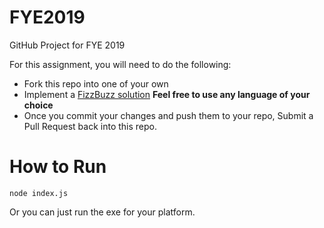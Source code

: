 # FYE2019
GitHub Project for FYE 2019

For this assignment, you will need to do the following:
- Fork this repo into one of your own
- Implement a [FizzBuzz solution](https://www.tomdalling.com/blog/software-design/fizzbuzz-in-too-much-detail/)  **Feel free to use any language of your choice**
- Once you commit your changes and push them to your repo, Submit a Pull Request back into this repo.

# How to Run
`node index.js`

Or you can just run the exe for your platform.
